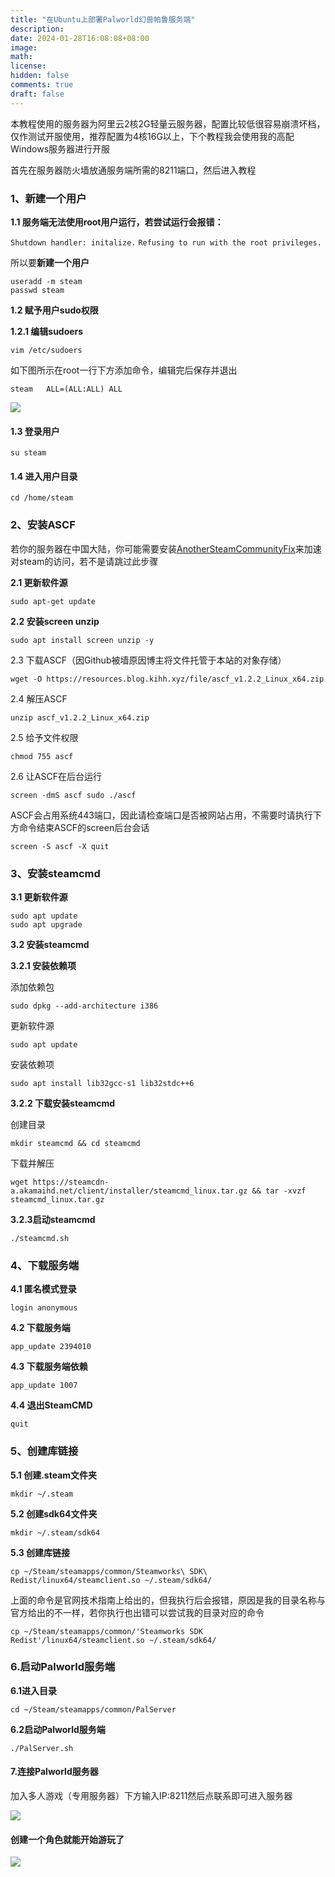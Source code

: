 ```yaml
---
title: "在Ubuntu上部署Palworld幻兽帕鲁服务端"
description: 
date: 2024-01-28T16:08:08+08:00
image: 
math: 
license: 
hidden: false
comments: true
draft: false
---
```


本教程使用的服务器为阿里云2核2G轻量云服务器，配置比较低很容易崩溃坏档，仅作测试开服使用，推荐配置为4核16G以上，下个教程我会使用我的高配Windows服务器进行开服

首先在服务器防火墙放通服务端所需的8211端口，然后进入教程

### 1、新建一个用户

**1.1 服务端无法使用root用户运行，若尝试运行会报错：**

`Shutdown handler: initalize.`
`Refusing to run with the root privileges.`

所以要**新建一个用户**

```shell
useradd -m steam
passwd steam
```

**1.2 赋予用户sudo权限**

**1.2.1 编辑sudoers**

```shell
vim /etc/sudoers
```

如下图所示在root一行下方添加命令，编辑完后保存并退出

```shell
steam	ALL=(ALL:ALL) ALL
```

![](https://resources.blog.kihh.xyz/image/20240128170425.png)

#### 1.3 登录用户

```shell
su steam
```

#### 1.4 进入用户目录

```shell
cd /home/steam
```

### 2、安装ASCF

若你的服务器在中国大陆，你可能需要安装[AnotherSteamCommunityFix](https://github.com/makazeu/AnotherSteamCommunityFix)来加速对steam的访问，若不是请跳过此步骤

**2.1 更新软件源**

```
sudo apt-get update
```

**2.2 安装screen unzip**

```
sudo apt install screen unzip -y
```

2.3 下载ASCF（因Github被墙原因博主将文件托管于本站的对象存储）

```
wget -O https://resources.blog.kihh.xyz/file/ascf_v1.2.2_Linux_x64.zip 
```

2.4 解压ASCF

```
unzip ascf_v1.2.2_Linux_x64.zip
```

2.5 给予文件权限

```
chmod 755 ascf
```

2.6 让ASCF在后台运行

```
screen -dmS ascf sudo ./ascf
```

ASCF会占用系统443端口，因此请检查端口是否被网站占用，不需要时请执行下方命令结束ASCF的screen后台会话

```
screen -S ascf -X quit
```

### 3、安装steamcmd

**3.1 更新软件源**

```shell
sudo apt update
sudo apt upgrade
```

**3.2 安装steamcmd**

**3.2.1 安装依赖项**

添加依赖包

```
sudo dpkg --add-architecture i386
```

更新软件源

```
sudo apt update
```

安装依赖项

```
sudo apt install lib32gcc-s1 lib32stdc++6
```

**3.2.2 下载安装steamcmd**

创建目录

```
mkdir steamcmd && cd steamcmd
```

下载并解压

```
wget https://steamcdn-a.akamaihd.net/client/installer/steamcmd_linux.tar.gz && tar -xvzf steamcmd_linux.tar.gz
```

**3.2.3启动steamcmd**

```
./steamcmd.sh
```

### 4、下载服务端

**4.1 匿名模式登录**

```shell
login anonymous
```

**4.2 下载服务端**

```shell
app_update 2394010
```

**4.3 下载服务端依赖**

```shell
app_update 1007
```

**4.4 退出SteamCMD**

```shell
quit
```

### 5、创建库链接

**5.1 创建.steam文件夹**

```
mkdir ~/.steam
```

**5.2 创建sdk64文件夹**

```
mkdir ~/.steam/sdk64
```

**5.3 创建库链接**

```
cp ~/Steam/steamapps/common/Steamworks\ SDK\ Redist/linux64/steamclient.so ~/.steam/sdk64/
```

上面的命令是官网技术指南上给出的，但我执行后会报错，原因是我的目录名称与官方给出的不一样，若你执行也出错可以尝试我的目录对应的命令

```
cp ~/Steam/steamapps/common/'Steamworks SDK Redist'/linux64/steamclient.so ~/.steam/sdk64/
```

### 6.启动Palworld服务端

**6.1进入目录**

```
cd ~/Steam/steamapps/common/PalServer
```

**6.2启动Palworld服务端**

```
./PalServer.sh
```

#### 7.连接Palworld服务器

加入多人游戏（专用服务器）下方输入IP:8211然后点联系即可进入服务器

![](https://resources.blog.kihh.xyz/image/20240128184236.png)

#### 创建一个角色就能开始游玩了

![](https://resources.blog.kihh.xyz/image/20240128183159.png)